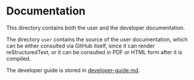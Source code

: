 # Documentation

This directory contains both the user and the developer documentation. 

The directory `user` contains the source of the user documentation, which can
be either consulted via GitHub itself, since it can render reStructuredText,
or it can be consulted in PDF or HTML form after it is compiled.

The developer guide is stored in [developer-guide.md](developer-guide.md).
